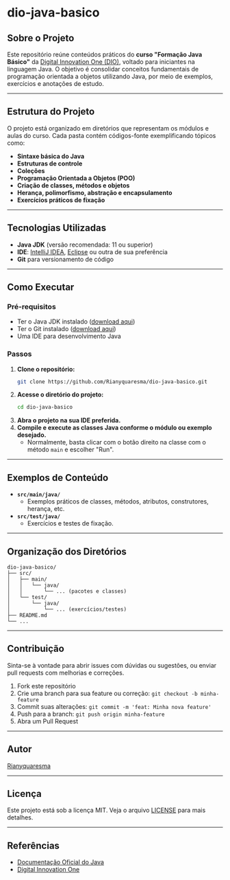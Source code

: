 # dio-java-basico

## Sobre o Projeto

Este repositório reúne conteúdos práticos do **curso "Formação Java Básico"** da [Digital Innovation One (DIO)](https://www.dio.me/), voltado para iniciantes na linguagem Java. O objetivo é consolidar conceitos fundamentais de programação orientada a objetos utilizando Java, por meio de exemplos, exercícios e anotações de estudo.

---

## Estrutura do Projeto

O projeto está organizado em diretórios que representam os módulos e aulas do curso. Cada pasta contém códigos-fonte exemplificando tópicos como:

- **Sintaxe básica do Java**
- **Estruturas de controle**
- **Coleções**
- **Programação Orientada a Objetos (POO)**
- **Criação de classes, métodos e objetos**
- **Herança, polimorfismo, abstração e encapsulamento**
- **Exercícios práticos de fixação**

---

## Tecnologias Utilizadas

- **Java JDK** (versão recomendada: 11 ou superior)
- **IDE**: [IntelliJ IDEA](https://www.jetbrains.com/idea/), [Eclipse](https://www.eclipse.org/) ou outra de sua preferência
- **Git** para versionamento de código

---

## Como Executar

### Pré-requisitos

- Ter o Java JDK instalado ([download aqui](https://www.oracle.com/br/java/technologies/javase-jdk11-downloads.html))
- Ter o Git instalado ([download aqui](https://git-scm.com/))
- Uma IDE para desenvolvimento Java

### Passos

1. **Clone o repositório:**
    ```bash
    git clone https://github.com/Rianyquaresma/dio-java-basico.git
    ```
2. **Acesse o diretório do projeto:**
    ```bash
    cd dio-java-basico
    ```
3. **Abra o projeto na sua IDE preferida.**
4. **Compile e execute as classes Java conforme o módulo ou exemplo desejado.**
    - Normalmente, basta clicar com o botão direito na classe com o método `main` e escolher "Run".

---

## Exemplos de Conteúdo

- **`src/main/java/`**
    - Exemplos práticos de classes, métodos, atributos, construtores, herança, etc.
- **`src/test/java/`**
    - Exercícios e testes de fixação.

---

## Organização dos Diretórios

```
dio-java-basico/
├── src/
│   ├── main/
│   │   └── java/
│   │       └── ... (pacotes e classes)
│   └── test/
│       └── java/
│           └── ... (exercícios/testes)
├── README.md
└── ...
```

---

## Contribuição

Sinta-se à vontade para abrir issues com dúvidas ou sugestões, ou enviar pull requests com melhorias e correções.

1. Fork este repositório
2. Crie uma branch para sua feature ou correção: `git checkout -b minha-feature`
3. Commit suas alterações: `git commit -m 'feat: Minha nova feature'`
4. Push para a branch: `git push origin minha-feature`
5. Abra um Pull Request

---

## Autor

[Rianyquaresma](https://github.com/Rianyquaresma)

---

## Licença

Este projeto está sob a licença MIT. Veja o arquivo [LICENSE](LICENSE) para mais detalhes.

---

## Referências

- [Documentação Oficial do Java](https://docs.oracle.com/en/java/)
- [Digital Innovation One](https://www.dio.me/)
